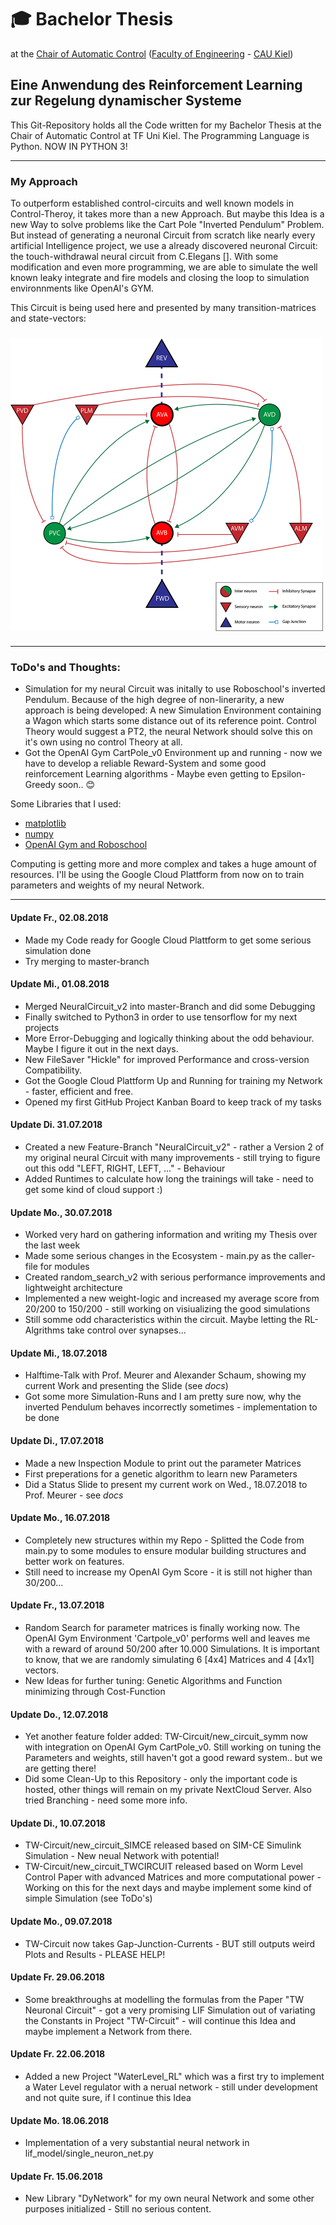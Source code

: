 # :mortar_board: Bachelor Thesis
at the [Chair of Automatic Control](https://www.control.tf.uni-kiel.de/en) ([Faculty of Engineering](http://www.tf.uni-kiel.de/en) - [CAU Kiel](https://www.uni-kiel.de/en/))

## Eine Anwendung des Reinforcement Learning zur Regelung dynamischer Systeme

This Git-Repository holds all the Code written for my Bachelor Thesis at the Chair of Automatic Control at TF Uni Kiel.
The Programming Language is Python.
NOW IN PYTHON 3!

---

### My Approach
To outperform established control-circuits and well known models in Control-Theroy, it takes more than a new Approach. But maybe this Idea is a new Way to solve problems like the Cart Pole "Inverted Pendulum" Problem. But instead of generating a neuronal Circuit from scratch like nearly every artificial Intelligence project, we use a already discovered neuronal Circuit: the touch-withdrawal neural circuit from C.Elegans []. With some modification and even more programming, we are able to simulate the well known leaky integrate and fire models and closing the loop to simulation environnments like OpenAI's GYM.

This Circuit is being used here and presented by many transition-matrices and state-vectors:

<img src="https://github.com/J0nasW/BA/blob/master/img/Neural_Net.png" alt="TW-Neural Circuit of C. Elegans with some Modifications" vspace="10" align="middle" width="500px"/>

---

### ToDo's and Thoughts:
* Simulation for my neural Circuit was initally to use Roboschool's inverted Pendulum. Because of the high degree of non-linerarity, a new approach is being developed: A new Simulation Environment containing a Wagon which starts some distance out of its reference point. Control Theory would suggest a PT2, the neural Network should solve this on it's own using no control Theory at all.
* Got the OpenAI Gym CartPole_v0 Environment up and running - now we have to develop a reliable Reward-System and some good reinforcement Learning algorithms - Maybe even getting to Epsilon-Greedy soon.. :blush:

Some Libraries that I used:
* [matplotlib](https://matplotlib.org/)
* [numpy](http://www.numpy.org/)
* [OpenAI Gym and Roboschool](https://gym.openai.com/)

Computing is getting more and more complex and takes a huge amount of resources. I'll be using the Google Cloud Plattform from now on to train parameters and weights of my neural Network.

---
#### Update Fr., 02.08.2018
* Made my Code ready for Google Cloud Plattform to get some serious simulation done
* Try merging to master-branch

#### Update Mi., 01.08.2018
* Merged NeuralCircuit_v2 into master-Branch and did some Debugging
* Finally switched to Python3 in order to use tensorflow for my next projects
* More Error-Debugging and logically thinking about the odd behaviour. Maybe I figure it out in the next days.
* New FileSaver "Hickle" for improved Performance and cross-version Compatibility.
* Got the Google Cloud Plattform Up and Running for training my Network - faster, efficient and free.
* Opened my first GitHub Project Kanban Board to keep track of my tasks

#### Update Di. 31.07.2018
* Created a new Feature-Branch "NeuralCircuit_v2" - rather a Version 2 of my original neural Circuit with many improvements - still trying to figure out this odd "LEFT, RIGHT, LEFT, ..." - Behaviour
* Added Runtimes to calculate how long the trainings will take - need to get some kind of cloud support :)

#### Update Mo., 30.07.2018
* Worked very hard on gathering information and writing my Thesis over the last week
* Made some serious changes in the Ecosystem - main.py as the caller-file for modules
* Created random_search_v2 with serious performance improvements and lightweight architecture
* Implemented a new weight-logic and increased my average score from 20/200 to 150/200 - still working on visiualizing the good simulations
* Still somme odd characteristics within the circuit. Maybe letting the RL-Algrithms take control over synapses...

#### Update Mi., 18.07.2018
* Halftime-Talk with Prof. Meurer and Alexander Schaum, showing my current Work and presenting the Slide (see *docs*)
* Got some more Simulation-Runs and I am pretty sure now, why the inverted Pendulum behaves incorrectly sometimes - implementation to be done

#### Update Di., 17.07.2018
* Made a new Inspection Module to print out the parameter Matrices
* First preperations for a genetic algorithm to learn new Parameters
* Did a Status Slide to present my current work on Wed., 18.07.2018 to Prof. Meurer - see *docs*

#### Update Mo., 16.07.2018
* Completely new structures within my Repo - Splitted the Code from main.py to some modules to ensure modular building structures and better work on features.
* Still need to increase my OpenAI Gym Score - it is still not higher than 30/200...

#### Update Fr., 13.07.2018
* Random Search for parameter matrices is finally working now. The OpenAI Gym Environment 'Cartpole_v0' performs well and leaves me with a reward of around 50/200 after 10.000 Simulations. It is important to know, that we are randomly simulating 6 [4x4] Matrices and 4 [4x1] vectors.
* New Ideas for further tuning: Genetic Algorithms and Function minimizing through Cost-Function

#### Update Do., 12.07.2018
* Yet another feature folder added: TW-Circuit/new_circuit_symm now with integration on OpenAI Gym CartPole_v0. Still working on tuning the Parameters and weights, still haven't got a good reward system.. but we are getting there!
* Did some Clean-Up to this Repository - only the important code is hosted, other things will remain on my private NextCloud Server. Also tried Branching - need some more info.

#### Update Di., 10.07.2018
* TW-Circuit/new_circuit_SIMCE released based on SIM-CE Simulink Simulation - New neual Network with potential!
* TW-Circuit/new_circuit_TWCIRCUIT released based on Worm Level Control Paper with advanced Matrices and more computational power - Working on this for the next days and maybe implement some kind of simple Simulation (see ToDo's)

#### Update Mo., 09.07.2018
* TW-Circuit now takes Gap-Junction-Currents - BUT still outputs weird Plots and Results - PLEASE HELP!

#### Update Fr. 29.06.2018
* Some breakthroughs at modelling the formulas from the Paper "TW Neuronal Circuit" - got a very promising LIF Simulation out of variating the Constants in Project "TW-Circuit" - will continue this Idea and maybe implement a Network from there.

#### Update Fr. 22.06.2018
* Added a new Project "WaterLevel_RL" which was a first try to implement a Water Level regulator with a nerual network - still under development and not quite sure, if I continue this Idea

#### Update Mo. 18.06.2018
* Implementation of a very substantial neural network in lif_model/single_neuron_net.py


#### Update Fr. 15.06.2018
* New Library "DyNetwork" for my own neural Network and some other purposes initialized - Still no serious content.
